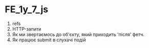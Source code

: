 # FE_1y_7_js

1. refs
2. HTTP-запити
3. Як ми звертаємось до об'єкту, який приходить 'після' фетч.
4. Як працює submit в слухачі подій
